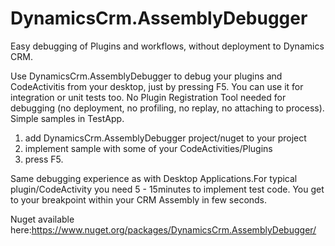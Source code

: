 # DynamicsCrm.AssemblyDebugger
Easy debugging of Plugins and workflows, without deployment to Dynamics CRM. 

Use DynamicsCrm.AssemblyDebugger to debug your plugins and CodeActivitis from your desktop, just by pressing F5. You can use it for integration or unit tests too.
No Plugin Registration Tool needed for debugging (no deployment, no profiling, no replay, no attaching to process).
Simple samples in TestApp. 
1) add DynamicsCrm.AssemblyDebugger project/nuget to your project
2) implement sample with some of your CodeActivities/Plugins
3) press F5.

Same debugging experience as with Desktop Applications.For typical plugin/CodeActivity you need 5 - 15minutes to implement test code. 
You get to your breakpoint within your CRM Assembly in few seconds.


Nuget available here:https://www.nuget.org/packages/DynamicsCrm.AssemblyDebugger/
